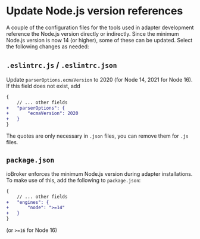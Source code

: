 # Update Node.js version references

A couple of the configuration files for the tools used in adapter development reference the Node.js version directly or indirectly. Since the minimum Node.js version is now 14 (or higher), some of these can be updated. Select the following changes as needed:

## `.eslintrc.js` / `.eslintrc.json`

Update `parserOptions.ecmaVersion` to 2020 (for Node 14, 2021 for Node 16). If this field does not exist, add

```diff
{
	// ... other fields
+	"parserOptions": {
+		"ecmaVersion": 2020
+	}
}
```

The quotes are only necessary in `.json` files, you can remove them for `.js` files.

## `package.json`

ioBroker enforces the minimum Node.js version during adapter installations. To make use of this, add the following to `package.json`:

```diff
{
	// ... other fields
+	"engines": {
+		"node": ">=14"
+	}
}
```

(or `>=16` for Node 16)
